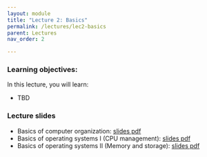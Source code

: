 ```yaml
---
layout: module
title: "Lecture 2: Basics"
permalink: /lectures/lec2-basics
parent: Lectures
nav_order: 2

---
```

### Learning objectives:

In this lecture, you will learn:

* TBD


### Lecture slides

* Basics of computer organization: [slides pdf]()
* Basics of operating systems I (CPU management): [slides pdf]()
* Basics of operating systems II (Memory and storage): [slides pdf]()


